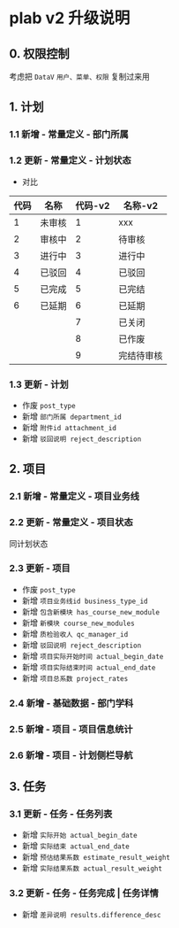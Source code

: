 # plab v2 升级说明

## 0. 权限控制

考虑把 `DataV` `用户、菜单、权限` 复制过来用

## 1. 计划

### 1.1 新增 - 常量定义 - 部门所属

### 1.2 更新 - 常量定义 - 计划状态

- 对比

代码 | 名称 | 代码-v2 | 名称-v2
-----|------|------|------
1      | 未审核    | 1    | xxx
2      | 审核中    | 2    | 待审核
3      | 进行中    | 3    | 进行中
4      | 已驳回    | 4    | 已驳回
5      | 已完成    | 5    | 已完结
6      | 已延期    | 6    | 已延期
       |          | 7    | 已关闭
       |          | 8    | 已作废
       |          | 9    | 完结待审核

### 1.3 更新 - 计划

- 作废 `post_type`
- 新增 `部门所属 department_id`
- 新增 `附件id attachment_id`
- 新增 `驳回说明 reject_description`

## 2. 项目

### 2.1 新增 - 常量定义 - 项目业务线

### 2.2 更新 - 常量定义 - 项目状态

同计划状态

### 2.3 更新 - 项目

- 作废 `post_type`
- 新增 `项目业务线id business_type_id`
- 新增 `包含新模块 has_course_new_module`
- 新增 `新模块 course_new_modules`
- 新增 `质检验收人 qc_manager_id`
- 新增 `驳回说明 reject_description`
- 新增 `项目实际开始时间 actual_begin_date`
- 新增 `项目实际结束时间 actual_end_date`
- 新增 `项目总系数 project_rates`

### 2.4 新增 - 基础数据 - 部门学科

### 2.5 新增 - 项目 - 项目信息统计

### 2.6 新增 - 项目 - 计划侧栏导航

## 3. 任务

### 3.1 更新 - 任务 - 任务列表

- 新增 `实际开始 actual_begin_date`
- 新增 `实际结束 actual_end_date`
- 新增 `预估结果系数 estimate_result_weight`
- 新增 `实际结果系数 actual_result_weight`

### 3.2 更新 - 任务 - 任务完成 | 任务详情

- 新增 `差异说明 results.difference_desc`

